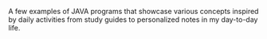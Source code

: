 A few examples of JAVA programs that showcase various concepts inspired by daily activities from study guides to personalized notes in my day-to-day life. 
